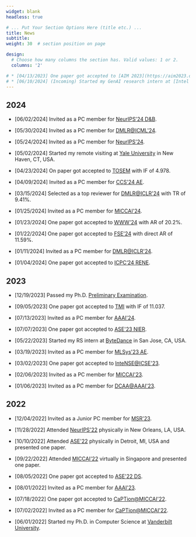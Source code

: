 ```yaml
---
widget: blank
headless: true

# ... Put Your Section Options Here (title etc.) ...
title: News
subtitle:
weight: 30  # section position on page

design:
  # Choose how many columns the section has. Valid values: 1 or 2.
  columns: '2'

# * [04/13/2023] One paper got accepted to [AIM 2023](https://aim2023.org/) focused section.
# * [06/10/2024] (Incoming) Started my GenAI research intern at [Intel Corporation](https://www.intel.com/content/www/us/en/homepage.html) in Santa Clara, CA, USA.
---
```


## 2024

* [06/02/2024] Invited as a PC member for [NeurIPS'24 D&B](https://neurips.cc/Conferences/2024/CallForDatasetsBenchmarks).

* [05/30/2024] Invited as a PC member for [DMLR@ICML'24](https://dmlr.ai/).

* [05/24/2024] Invited as a PC member for [NeurIPS'24](https://neurips.cc/).

* [05/02/2024] Started my remote visiting at [Yale University](https://www.yale.edu/) in New Haven, CT, USA.

* [04/23/2024] On paper got accepted to [TOSEM](https://dl.acm.org/journal/tosem) with IF of 4.978.

* [04/09/2024] Invited as a PC member for [CCS'24 AE](https://www.sigsac.org/ccs/CCS2024/call-for/call-for-artifacts.html).

* [03/15/2024] Selected as a top reviewer for [DMLR@ICLR'24](https://dmlr.ai/reviewers/) with TR of 9.41%.

* [01/25/2024] Invited as a PC member for [MICCAI'24](https://conferences.miccai.org/2024/en/).

* [01/23/2024] One paper got accepted to [WWW'24](https://www2024.thewebconf.org/) with AR of 20.2%.

* [01/22/2024] One paper got accepted to [FSE'24](https://2024.esec-fse.org/track/fse-2024-research-papers) with direct AR of 11.59%.

* [01/11/2024] Invited as a PC member for [DMLR@ICLR'24](https://dmlr.ai/).

* [01/04/2024] One paper got accepted to [ICPC‘24 RENE](https://conf.researchr.org/track/icpc-2024/icpc-2024-replications-and-negative-results--rene-).

## 2023

* [12/19/2023] Passed my Ph.D. [Preliminary Examination](https://engineering.vanderbilt.edu/cs/Graduate/CSExamination.php).

* [09/05/2023] One paper got accepted to [TMI](https://ieeexplore.ieee.org/xpl/RecentIssue.jsp?punumber=42) with IF of 11.037. 

* [07/13/2023] Invited as a PC member for [AAAI'24](https://aaai.org/Conferences/AAAI-24/).

* [07/07/2023] One paper got accepted to [ASE'23 NIER](https://conf.researchr.org/track/ase-2023/ase-2023-nier-track?).

* [05/22/2023] Started my RS intern at [ByteDance](https://www.bytedance.com/en/) in San Jose, CA, USA.

* [03/19/2023] Invited as a PC member for [MLSys'23 AE](https://mlsys.org/Conferences/2023/CallForAE).

* [03/02/2023] One paper got accepted to [InteNSE@ICSE'23](https://intense23.github.io/).

* [02/06/2023] Invited as a PC member for [MICCAI'23](https://conferences.miccai.org/2023/en/).

* [01/06/2023] Invited as a PC member for [DCAA@AAAI'23](https://ncsu-dk-lab.github.io/workshops/dcaa@2023/).

## 2022

* [12/04/2022] Invited as a Junior PC member for [MSR'23](https://conf.researchr.org/track/msr-2023/msr-2023-technical-papers).

* [11/28/2022] Attended [NeurIPS'22](https://nips.cc/) physically in New Orleans, LA, USA.

* [10/10/2022] Attended [ASE'22](https://conf.researchr.org/home/ase-2022) physically in Detroit, MI, USA and presented one paper.

* [09/22/2022] Attended [MICCAI'22](https://conferences.miccai.org/2022/en/) virtually in Singapore and presented one paper.

* [08/05/2022] One paper got accepted to [ASE'22 DS](https://conf.researchr.org/track/ase-2022/ase-2022-doctoral-symposium?).

* [08/01/2022] Invited as a PC member for [AAAI'23](https://aaai.org/Conferences/AAAI-23/).

* [07/18/2022] One paper got accepted to [CaPTion@MICCAI'22](https://caption-workshop.github.io/).

* [07/02/2022] Invited as a PC member for [CaPTion@MICCAI'22](https://conferences.miccai.org/2022/en/).

* [06/01/2022] Started my Ph.D. in Computer Science at [Vanderbilt University](https://www.vanderbilt.edu/).